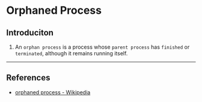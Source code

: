 #  Orphaned Process

## Introduciton

1. An `orphan process` is a process whose `parent process` has `finished` or `terminated`, although it remains running itself. 

---

## References

* [orphaned process - Wikipedia](https://en.wikipedia.org/wiki/Orphan_process)

